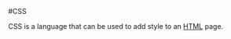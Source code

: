 #CSS 
 <p>CSS is a language that can be used to add style to an <a href="/wiki/HTML">HTML</a> page.              </p>